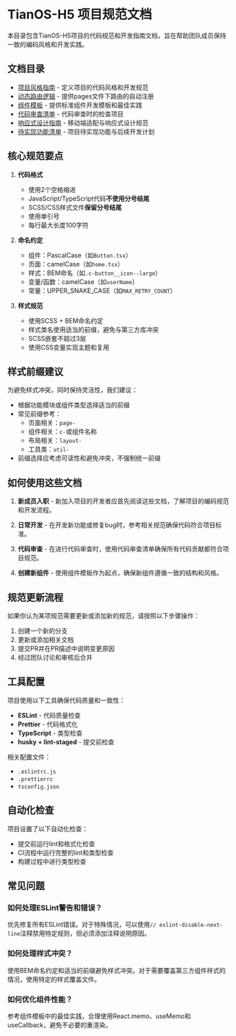 # TianOS-H5 项目规范文档

本目录包含TianOS-H5项目的代码规范和开发指南文档，旨在帮助团队成员保持一致的编码风格和开发实践。

## 文档目录

- [项目风格指南](./project-style-guide.md) - 定义项目的代码风格和开发规范
- [动态路由逻辑](./routes.md) - 提供pages文件下路由的自动注册
- [组件模板](./component-template.md) - 提供标准组件开发模板和最佳实践
- [代码审查清单](./code-review-checklist.md) - 代码审查时的检查项目
- [响应式设计指南](./responsive-design-guide.md) - 移动端适配与响应式设计规范
- [待实现功能清单](./future-tasks.md) - 项目待实现功能与后续开发计划

## 核心规范要点

1. **代码格式**
   - 使用2个空格缩进
   - JavaScript/TypeScript代码**不使用分号结尾**
   - SCSS/CSS样式文件**保留分号结尾**
   - 使用单引号
   - 每行最大长度100字符

2. **命名约定**
   - 组件：PascalCase（如`Button.tsx`）
   - 页面：camelCase（如`home.tsx`）
   - 样式：BEM命名（如`.c-button__icon--large`）
   - 变量/函数：camelCase（如`userName`）
   - 常量：UPPER_SNAKE_CASE（如`MAX_RETRY_COUNT`）

3. **样式规范**
   - 使用SCSS + BEM命名约定
   - 样式类名使用适当的前缀，避免与第三方库冲突
   - SCSS嵌套不超过3层
   - 使用CSS变量实现主题和复用

## 样式前缀建议

为避免样式冲突，同时保持灵活性，我们建议：

- 根据功能模块或组件类型选择适当的前缀
- 常见前缀参考：
  - 页面相关：`page-`
  - 组件相关：`c-`或组件名称
  - 布局相关：`layout-`
  - 工具类：`util-`
- 前缀选择应考虑可读性和避免冲突，不强制统一前缀

## 如何使用这些文档

1. **新成员入职** - 新加入项目的开发者应首先阅读这些文档，了解项目的编码规范和开发流程。

2. **日常开发** - 在开发新功能或修复bug时，参考相关规范确保代码符合项目标准。

3. **代码审查** - 在进行代码审查时，使用代码审查清单确保所有代码贡献都符合项目规范。

4. **创建新组件** - 使用组件模板作为起点，确保新组件遵循一致的结构和风格。

## 规范更新流程

如果你认为某项规范需要更新或添加新的规范，请按照以下步骤操作：

1. 创建一个新的分支
2. 更新或添加相关文档
3. 提交PR并在PR描述中说明变更原因
4. 经过团队讨论和审核后合并

## 工具配置

项目使用以下工具确保代码质量和一致性：

- **ESLint** - 代码质量检查
- **Prettier** - 代码格式化
- **TypeScript** - 类型检查
- **husky + lint-staged** - 提交前检查

相关配置文件：
- `.eslintrc.js`
- `.prettierrc`
- `tsconfig.json`

## 自动化检查

项目设置了以下自动化检查：

- 提交前运行lint和格式化检查
- CI流程中运行完整的lint和类型检查
- 构建过程中进行类型检查

## 常见问题

### 如何处理ESLint警告和错误？

优先修复所有ESLint错误。对于特殊情况，可以使用`// eslint-disable-next-line`注释禁用特定规则，但必须添加注释说明原因。

### 如何处理样式冲突？

使用BEM命名约定和适当的前缀避免样式冲突。对于需要覆盖第三方组件样式的情况，使用特定的样式覆盖文件。

### 如何优化组件性能？

参考组件模板中的最佳实践，合理使用React.memo、useMemo和useCallback，避免不必要的重渲染。